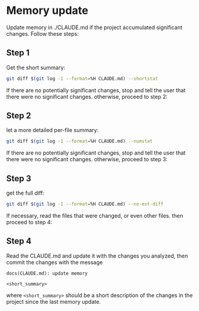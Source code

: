 # Memory update

Update memory in ./CLAUDE.md if the project accumulated significant changes.
Follow these steps:

## Step 1

Get the short summary:

```bash
git diff $(git log -1 --format=%H CLAUDE.md) --shortstat
```

If there are no potentially significant changes, stop and tell the user that
there were no significant changes. otherwise, proceed to step 2:

## Step 2

let a more detailed per-file summary:

```bash
git diff $(git log -1 --format=%H CLAUDE.md) --numstat
```

If there are no potentially significant changes, stop and tell the user that
there were no significant changes. otherwise, proceed to step 3:

## Step 3

get the full diff:

```bash
git diff $(git log -1 --format=%H CLAUDE.md) --no-ext-diff
```

If necessary, read the files that were changed, or even other files. then
proceed to step 4:

## Step 4

Read the CLAUDE.md and update it with the changes you analyzed, then commit the
changes with the message

```gitcommit
docs(CLAUDE.md): update memory

<short_summary>
```

where `<short_summary>` should be a short description of the changes in the
project since the last memory update.

